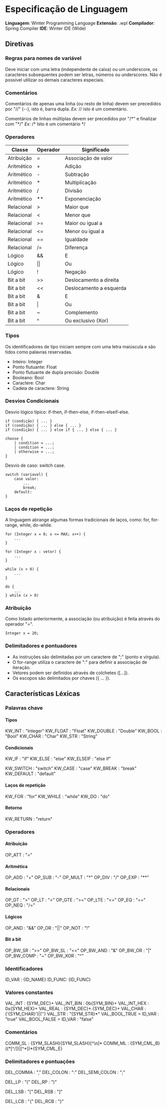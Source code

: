 ﻿
# Especificação de Linguagem

**Linguagem**: Winter Programming Language
**Extensão**: .wpl
**Compilador**: Spring Compiler
**IDE**: Winter IDE (Wide)

## Diretivas

### Regras para nomes de variável
Deve iniciar com uma letra (independente de caixa) ou um underscore, os caracteres subsequentes podem ser letras, números ou underscores. Não é possível utilizar os demais caracteres especiais.

### Comentários
Comentários de apenas uma linha (ou resto de linha) devem ser precedidos por "//" (--), isto é, barra dupla.
*Ex:*
// isto é um comentário.

Comentários de linhas múltiplas devem ser precedidos por "/\*" e finalizar com "\*/"
*Ex:*
/* Isto é
 um comentário */

### Operadores
| Classe | Operador | Significado |
|--|--| -- |
| Atribuição | = | Associação de valor |
| Aritmético | + | Adição |
| Aritmético | - | Subtração |
| Aritmético | * | Multiplicação |
| Aritmético | / | Divisão |
| Aritmético | ** | Exponenciação |
| Relacional | > | Maior que |
| Relacional | < | Menor que |
| Relacional | >= | Maior ou igual a |
| Relacional | <= | Menor ou igual a |
| Relacional | == | Igualdade |
| Relacional | /= | Diferença |
| Lógico | && | E |
| Lógico | \|\| | Ou|
| Lógico | ! | Negação|
| Bit a bit | >> | Deslocamento a direita |
| Bit a bit | << | Deslocamento a esquerda |
| Bit a bit | & | E |
| Bit a bit | \| | Ou |
| Bit a bit | ~ | Complemento |
| Bit a bit | ^ | Ou exclusivo (Xor) |

### Tipos
Os identificadores de tipo iniciam sempre com uma letra maiúscula e são tidos como palavras reservadas.
- Inteiro: Integer
- Ponto flutuante: Float
- Ponto flutuante de dupla precisão: Double
- Booleano: Bool
- Caractere: Char
- Cadeia de caractere: String

### Desvios Condicionais
Desvio lógico típico: if-then, if-then-else, if-then-elseif-else.
```
if (condição) { ... }
if (condição) { ... } else { ... }
if (condição) { ... } else if { ... } else { ... }
```

```
choose {
	| condition = ...;
	| condition = ...;
	| otherwise = ...;
}
```

Desvio de caso: switch case.
```
switch (variavel) {
	case valor:
		...
		break;
	default:
}
```

### Laços de repetição
A linguagem abrange algumas formas tradicionais de laços, como: for, for-range, while, do-while.

```
for (Integer x = 0; x <= MAX; x++) {
	...
}
```

```
for (Integer x : vetor) {
	...
}
```

```
while (x > 0) {
	...
}
```

```
do {
	...
} while (x > 0)
```

### Atribuição
Como listado anteriormente, a associação (ou atribuição) é feita através do operador "=".

```
Integer x = 20;
```

### Delimitadores e pontuadores
- As instruções são delimitadas por um caractere de ";" (ponto e vírgula).
- O for-range utiliza o caractere de ":" para definir a associação de iteração.
- Vetores podem ser definidos através de colchetes ([...]).
- Os escopos são delimitados por chaves ({ ... }).

## Características Léxicas

### Palavras chave

#### Tipos
KW_INT    : "Integer"
KW_FLOAT  : "Float"
KW_DOUBLE : "Double"
KW_BOOL   : "Bool"
KW_CHAR   : "Char"
KW_STR    : "String"

#### Condicionais
KW_IF     : "if"
KW_ELSE   : "else"
KW_ELSEIF : "else if"

KW_SWITCH  : "switch"
KW_CASE    : "case"
KW_BREAK   : "break"
KW_DEFAULT : "default"

#### Laços de repetição
KW_FOR   : "for"
KW_WHILE : "while"
KW_DO    : "do"

#### Retorno
KW_RETURN : "return"

### Operadores

#### Atribuição
OP_ATT  : "="

#### Aritmética
OP_ADD  : "+"
OP_SUB  : "-"
OP_MULT : "*"
OP_DIV  : "/"
OP_EXP  : "**"

#### Relacionais
OP_GT  : ">"
OP_LT  : "<"
OP_GTE : ">="
OP_LTE : "<="
OP_EQ  : "=="
OP_NEQ : "/="

#### Lógicos
OP_AND : "&&"
OP_OR  : "||"
OP_NOT : "!"

#### Bit a bit
OP_BW_SR   : ">>"
OP_BW_SL   : "<<"
OP_BW_AND  : "&"
OP_BW_OR   : "|"
OP_BW_COMP : "~"
OP_BW_XOR  : "^"

### Identificadores
ID_VAR : {ID_NAME}
ID_FUNC: {ID_FUNC}

### Valores constantes
VAL_INT       : {SYM_DEC}+
VAL_INT_BIN   : 0b{SYM_BIN}+
VAL_INT_HEX   : 0x{SYM_HEX}+
VAL_REAL      : {SYM_DEC}+\.{SYM_DEC}+
VAL_CHAR      : ('{SYM_CHAR}')|('')
VAL_STR       : \"{SYM_STR}*\"
VAL_BOOL_TRUE  = ID_VAR : "true"
VAL_BOOL_FALSE = ID_VAR : "false"

### Comentários
COMM_SL : {SYM_SLASH}{SYM_SLASH}[^\n]*
COMM_ML : {SYM_CML_B}((\*[^/])|[^\*])*{SYM_CML_E}

### Delimitadores e pontuações
DEL_COMMA : ","
DEL_COLON : ":"
DEL_SEMI_COLON : ";"

DEL_LP  : "("
DEL_RP  : ")"

DEL_LSB : "["
DEL_RSB : "]"

DEL_LCB : "{"
DEL_RCB : "}"
